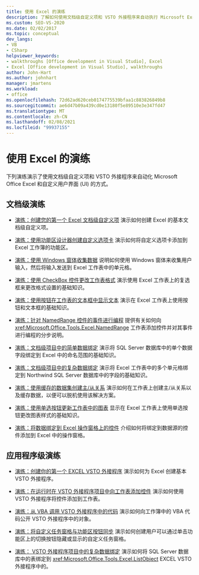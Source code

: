 ```yaml
---
title: 使用 Excel 的演练
description: 了解如何使用文档级自定义项和 VSTO 外接程序来自动执行 Microsoft Excel。 还可以自定义用户界面)  (UI。
ms.custom: SEO-VS-2020
ms.date: 02/02/2017
ms.topic: conceptual
dev_langs:
- VB
- CSharp
helpviewer_keywords:
- walkthroughs [Office development in Visual Studio], Excel
- Excel [Office development in Visual Studio], walkthroughs
author: John-Hart
ms.author: johnhart
manager: jmartens
ms.workload:
- office
ms.openlocfilehash: 72d62ad620ceb0174775539bfaa1c883826849b8
ms.sourcegitcommit: ae6d47b09a439cd0e13180f5e89510e3e347fd47
ms.translationtype: MT
ms.contentlocale: zh-CN
ms.lasthandoff: 02/08/2021
ms.locfileid: "99937155"
---
```

# <a name="walkthroughs-using-excel"></a>使用 Excel 的演练
  下列演练演示了使用文档级自定义项和 VSTO 外接程序来自动化 Microsoft Office Excel 和自定义用户界面 (UI) 的方式。

## <a name="document-level-walkthroughs"></a>文档级演练
- [演练：创建您的第一个 Excel 文档级自定义项](../vsto/walkthrough-creating-your-first-document-level-customization-for-excel.md) 演示如何创建 Excel 的基本文档级自定义项。

- [演练：使用功能区设计器创建自定义选项卡](../vsto/walkthrough-creating-a-custom-tab-by-using-the-ribbon-designer.md) 演示如何将自定义选项卡添加到 Excel 工作簿的功能区。

- [演练：使用 Windows 窗体收集数据](../vsto/walkthrough-collecting-data-using-a-windows-form.md) 说明如何使用 Windows 窗体来收集用户输入，然后将输入发送到 Excel 工作表中的单元格。

- [演练：使用 CheckBox 控件更改工作表格式](../vsto/walkthrough-changing-worksheet-formatting-using-checkbox-controls.md) 演示使用 Excel 工作表上的复选框来更改格式设置的基础知识。

- [演练：使用按钮在工作表的文本框中显示文本](../vsto/walkthrough-displaying-text-in-a-text-box-in-a-worksheet-using-a-button.md) 演示在 Excel 工作表上使用按钮和文本框的基础知识。

- [演练：针对 NamedRange 控件的事件进行编程](../vsto/walkthrough-programming-against-events-of-a-namedrange-control.md) 提供有关如何向 <xref:Microsoft.Office.Tools.Excel.NamedRange> 工作表添加控件并对其事件进行编程的分步说明。

- [演练：文档级项目中的简单数据绑定](../vsto/walkthrough-simple-data-binding-in-a-document-level-project.md) 演示将 SQL Server 数据库中的单个数据字段绑定到 Excel 中的命名范围的基础知识。

- [演练：文档级项目中的复杂数据绑定](../vsto/walkthrough-complex-data-binding-in-a-document-level-project.md) 演示将 Excel 工作表中的多个单元格绑定到 Northwind SQL Server 数据库中的字段的基础知识。

- [演练：使用缓存的数据集创建主/从关系](../vsto/walkthrough-creating-a-master-detail-relation-using-a-cached-dataset.md) 演示如何在工作表上创建主/从关系以及缓存数据，以便可以脱机使用该解决方案。

- [演练：使用单选按钮更新工作表中的图表](../vsto/walkthrough-updating-a-chart-in-a-worksheet-using-radio-buttons.md) 显示在 Excel 工作表上使用单选按钮更改图表样式的基础知识。

- [演练：将数据绑定到 Excel 操作窗格上的控件](../vsto/walkthrough-binding-data-to-controls-on-an-excel-actions-pane.md) 介绍如何将绑定到数据源的控件添加到 Excel 中的操作窗格。

## <a name="application-level-walkthroughs"></a>应用程序级演练
- [演练：创建你的第一个 EXCEL VSTO 外接程序](../vsto/walkthrough-creating-your-first-vsto-add-in-for-excel.md) 演示如何为 Excel 创建基本 VSTO 外接程序。

- [演练：在运行时在 VSTO 外接程序项目中向工作表添加控件](../vsto/walkthrough-adding-controls-to-a-worksheet-at-run-time-in-vsto-add-in-project.md) 演示如何使用 VSTO 外接程序将控件添加到工作表。

- [演练：从 VBA 调用 VSTO 外接程序中的代码](../vsto/walkthrough-calling-code-in-a-vsto-add-in-from-vba.md) 演示如何向工作簿中的 VBA 代码公开 VSTO 外接程序中的对象。

- [演练：将自定义任务窗格与功能区按钮同步](../vsto/walkthrough-synchronizing-a-custom-task-pane-with-a-ribbon-button.md) 演示如何创建用户可以通过单击功能区上的切换按钮隐藏或显示的自定义任务窗格。

- [演练： VSTO 外接程序项目中的复杂数据绑定](../vsto/walkthrough-complex-data-binding-in-vsto-add-in-project.md) 演示如何将 SQL Server 数据库中的表绑定到 <xref:Microsoft.Office.Tools.Excel.ListObject> EXCEL VSTO 外接程序中的。
